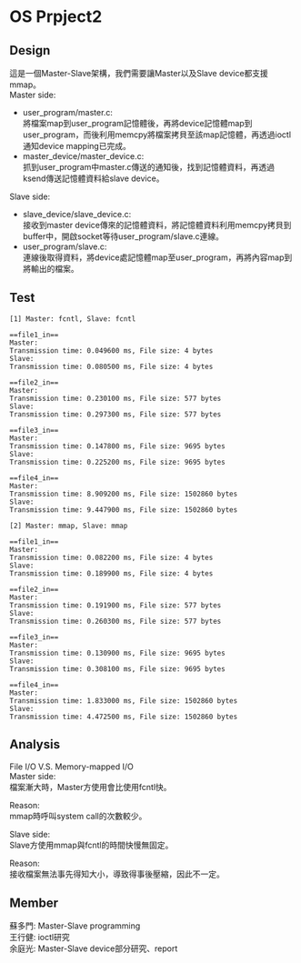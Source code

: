 # OS Prpject2

## Design
這是一個Master-Slave架構，我們需要讓Master以及Slave device都支援mmap。  
Master side:  
* user_program/master.c:  
將檔案map到user_program記憶體後，再將device記憶體map到user_program，而後利用memcpy將檔案拷貝至該map記憶體，再透過ioctl通知device mapping已完成。
* master_device/master_device.c:  
抓到user_program中master.c傳送的通知後，找到記憶體資料，再透過ksend傳送記憶體資料給slave device。
  
Slave side:  
* slave_device/slave_device.c:  
接收到master device傳來的記憶體資料，將記憶體資料利用memcpy拷貝到buffer中，開啟socket等待user_program/slave.c連線。  
* user_program/slave.c:  
連線後取得資料，將device處記憶體map至user_program，再將內容map到將輸出的檔案。  

## Test
```
[1] Master: fcntl, Slave: fcntl

==file1_in==
Master:
Transmission time: 0.049600 ms, File size: 4 bytes
Slave:
Transmission time: 0.080500 ms, File size: 4 bytes

==file2_in==
Master:
Transmission time: 0.230100 ms, File size: 577 bytes
Slave:
Transmission time: 0.297300 ms, File size: 577 bytes

==file3_in==
Master:
Transmission time: 0.147800 ms, File size: 9695 bytes
Slave:
Transmission time: 0.225200 ms, File size: 9695 bytes

==file4_in==
Master:
Transmission time: 8.909200 ms, File size: 1502860 bytes
Slave:
Transmission time: 9.447900 ms, File size: 1502860 bytes

[2] Master: mmap, Slave: mmap

==file1_in==
Master:
Transmission time: 0.082200 ms, File size: 4 bytes
Slave:
Transmission time: 0.189900 ms, File size: 4 bytes

==file2_in==
Master:
Transmission time: 0.191900 ms, File size: 577 bytes
Slave:
Transmission time: 0.260300 ms, File size: 577 bytes

==file3_in==
Master:
Transmission time: 0.130900 ms, File size: 9695 bytes
Slave:
Transmission time: 0.308100 ms, File size: 9695 bytes

==file4_in==
Master:
Transmission time: 1.833000 ms, File size: 1502860 bytes
Slave:
Transmission time: 4.472500 ms, File size: 1502860 bytes
```

## Analysis
File I/O V.S. Memory-mapped I/O  
Master side:  
檔案漸大時，Master方使用會比使用fcntl快。  

Reason:  
mmap時呼叫system call的次數較少。  

Slave side:  
Slave方使用mmap與fcntl的時間快慢無固定。  

Reason:  
接收檔案無法事先得知大小，導致得事後壓縮，因此不一定。

## Member
蘇多門: Master-Slave programming  
王行健: ioctl研究  
余庭光: Master-Slave device部分研究、report  
